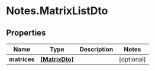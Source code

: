 # Notes.MatrixListDto

## Properties
Name | Type | Description | Notes
------------ | ------------- | ------------- | -------------
**matrices** | [**[MatrixDto]**](MatrixDto.md) |  | [optional] 
